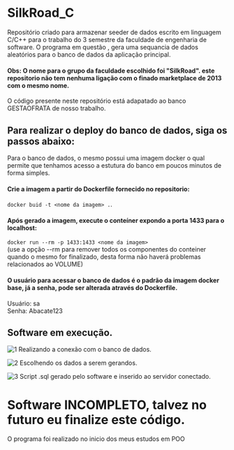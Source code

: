 # SilkRoad_C
Repositório criado para armazenar seeder de dados escrito em linguagem C/C++ para o trabalho do 3 semestre da faculdade de engenharia de software. O programa em questão , gera uma sequancia de dados aleatórios para o banco de dados da aplicação principal. <br>

#### Obs: O nome para o grupo da faculdade escolhido foi "SilkRoad". este repositorio não tem nenhuma ligação com o finado marketplace de 2013 com o mesmo nome.

O código presente neste repositório está adapatado ao banco GESTAOFRATA de nosso trabalho.



## Para realizar o deploy do banco de dados, siga os passos abaixo:
Para o banco de dados, o mesmo possui uma imagem docker o qual permite que tenhamos acesso a estutura do banco em poucos minutos de forma simples.<br>
#### Crie a imagem a partir do Dockerfile fornecido no repositorio:
`docker buid -t <nome da imagem> .`.<br>

#### Após gerado a imagem, execute o conteíner expondo a porta 1433 para o localhost:
`docker run --rm -p 1433:1433 <nome da imagem>`<br>
(use a opção --rm para remover todos os componentes do conteiner quando o mesmo for finalizado, desta forma não haverá problemas relacionados ao VOLUME)<br>

#### O usuário para acessar o banco de dados é o padrão da imagem docker base, já a senha, pode ser alterada através do Dockerfile.

Usuário: sa<br>
Senha: Abacate123<br>

## Software em execução.
![1](https://github.com/B0nam/SilkRoad_C/assets/85623265/f32fb26d-484c-49d9-b6fe-111cf721e9b8)
Realizando a conexão com o banco de dados.

![2](https://github.com/B0nam/SilkRoad_C/assets/85623265/2b40d89f-9f22-452c-a918-c6f29f091957)
Escolhendo os dados a serem gerandos.

![3](https://github.com/B0nam/SilkRoad_C/assets/85623265/0c95a025-7a1c-454a-b4af-3855178ed246)
Script .sql gerado pelo software e inserido ao servidor conectado.

# Software INCOMPLETO, talvez no futuro eu finalize este código.
O programa foi realizado no inicio dos meus estudos em POO
